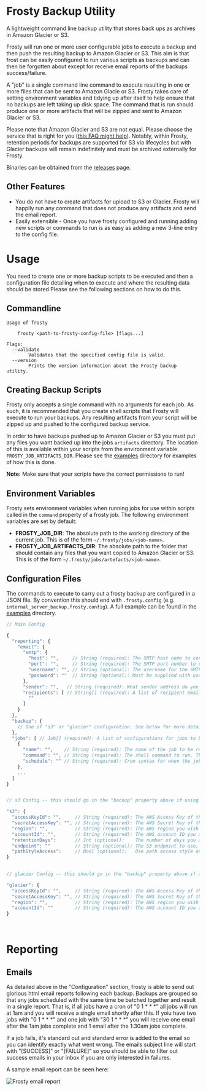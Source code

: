 # Frosty Backup Utility

A lightweight command line backup utility that stores back ups as archives in Amazon Glacier or S3.

Frosty will run one or more user configurable jobs to execute a backup and then push the resulting backup to Amazon Glacier or S3. This aim is that frost can be easily configured to run various scripts as backups and can then be forgotten about except for receive email reports of the backups success/failure.

A "job" is a single command line command to execute resulting in one or more files that can be sent to Amazon Glacie or S3. Frosty takes care of setting environment variables and tidying up after itself to help ensure that no backups are left taking up disk space. The command that is run should produce one or more artifacts that will be zipped and sent to Amazon Glacier or S3.

Please note that Amazon Glacier and S3 are not equal. Please choose the service that is right for you ([this FAQ might help](https://aws.amazon.com/glacier/faqs/)). Notably, within Frosty, retention periods for backups are supported for S3 via lifecycles but with Glacier backups will remain indefinitely and must be archived externally for Frosty.  

Binaries can be obtained from the [releases](https://github.com/mleonard87/frosty/releases) page.

## Other Features

- You do not have to create artifacts for upload to S3 or Glacier. Frosty will happily run any command that does not produce any artifacts and send the email report.
- Easily extensible - Once you have frosty configured and running adding new scripts or commands to run is as easy as adding a new 3-line entry to the config file. 

# Usage

You need to create one or more backup scripts to be executed and then a configuration file detailing when to execute and where the resulting data should be stored Please see the following sections on how to do this.

## Commandline

```
Usage of frosty

	frosty <path-to-frosty-config-file> [flags...]

Flags:
  --validate
    	Validates that the specified config file is valid.
  --version
    	Prints the version information about the Frosty backup utility.
```

## Creating Backup Scripts

Frosty only accepts a single command with no arguments for each job. As such, it is recommended that you create shell scripts that Frosty will execute to run your backups. Any resulting artifacts from your script will be zipped up and pushed to the configured backup service.

In order to have backups pushed up to Amazon Glacier or S3 you must put any files you want backed up into the jobs `artifacts` directory. The location of this is available within your scripts from the environment variable `FROSTY_JOB_ARTIFACTS_DIR`. Please see the [examples](examples) directory for examples of how this is done.

**Note:** Make sure that your scripts have the correct permissions to run!

## Environment Variables

Frosty sets environment variables when running jobs for use within scripts called in the `command` property of a frosty job. The following environment variables are set by default:

- **FROSTY_JOB_DIR**: The absolute path to the working directory of the current job. This is of the form `~/.frosty/jobs/<job-name>`.
- **FROSTY_JOB_ARTIFACTS_DIR**: The absolute path to the folder that should contain any files that you want copied to Amazon Glacier or S3. This is of the form `~/.frosty/jobs/artefacts/<job-name>`.

## Configuration Files

The commands to execute to carry out a frosty backup are configured in a JSON file. By convention this should end with `.frosty.config` (e.g. `internal_server_backup.frosty.config`). A full example can be found in the [examples](examples) directory.

```javascript
// Main Config

{
  "reporting": {
    "email": {
      "smtp": {
        "host": "",     // String (required): The SMTP host name to connect to to send email reports.
        "port": "",     // String (required): The SMTP port number to connect to to send email reports.
        "username": "", // String (optional): The username for the SMTP account to connect to. If this is not provided not auth will be used.
        "password": ""  // String (optional): Must be supplied with username as the password for the SMTP account.
      },
      "sender": "",   // String (required): What sender address do you want on the email reports.
      "recipients": [ // String[] (required): A list of recipient email addresses that will get the reports.
        ""
      ]
    }
  },
  "backup": {
    // One of "s3" or "glacier" configuration. See below for more details.
  },
  "jobs": [ // Job[] (required): A list of configurations for jobs to be run.
    {
      "name": "",    // String (required): The name of the job to be run. This is how the job will be identified in the report.
      "command": "", // String (required): The shell command to run. This must not contain any arguments.
      "schedule": "" // String (required): Cron syntax for when the job should be scheduled.
    },
    ...
  ]
}


// s3 Config -- this should go in the "backup" property above if using S3.

"s3": {
  "accessKeyId": "",     // String (required): The AWS Access Key of the account you wish to use to store data to S3.
  "secretAccessKey": "", // String (required): The AWS Secret Key of the account you wish to use to store data to S3.
  "region": "",          // String (required): The AWS region you wish for your bucket to be created in. 
  "accountId": "",       // String (required): The AWS account ID you are using to store data in S3.
  "retentionDays":       // Int (optional):    The number of days you wish to retain backups for. After this they will be automatically deleted.
  "endpoint": ""         // String (optional): The S3 endpoint to use, you can override the default to use services such as [minio](https://github.com/minio/minio).
  "pathStyleAccess":     // Bool (optional):   Use path access style on S3 URLs like http://s3.amazonaws.com/BUCKET/KEY rather than virtual host of http://BUCKET.s3.amazonaws.com/KEY. The default is virtual host.
}

 
// glacier Config -- this should go in the "backup" property above if using S3. 

"glacier": {
  "accessKeyId": "",     // String (required): The AWS Access Key of the account you wish to use to store data to S3.
  "secretAccessKey": "", // String (required): The AWS Secret Key of the account you wish to use to store data to S3.
  "region": "",          // String (required): The AWS region you wish for your bucket to be created in. 
  "accountId": ""        // String (required): The AWS account ID you are using to store data in S3.
}

 
```

# Reporting

## Emails

As detailed above in the "Configuration" section, frosty is able to send out glorious html email reports following each backup. Backups are grouped so that any jobs scheduled with the same time be batched together and result in a single report. That is, if all jobs have a cron of "0 1 * * *" all jobs will run at 1am and you will receive a single email shortly after this. If yoiu have two jobs with "0 1 * * *" and one job with "30 1 * * *" you will receive one email after the 1am jobs complete and 1 email after the 1:30am jobs complete.

If a job fails, it's standard out and standard error is added to the email so you can identify exactly what went wrong. The emails subject line will start with "[SUCCESS]" or "[FAILURE]" so you should be able to filter out success emails in your inbox if you are only interested in failures. 

A sample email report can be seen here:

![Frosty email report](https://i.imgur.com/GeW9Qek.png)
